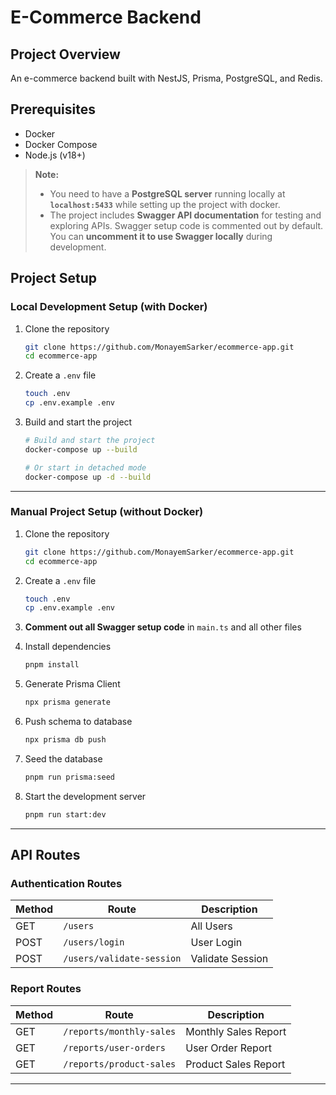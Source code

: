 # E-Commerce Backend

## Project Overview
An e-commerce backend built with NestJS, Prisma, PostgreSQL, and Redis.

## Prerequisites
- Docker
- Docker Compose
- Node.js (v18+)

> **Note:**
> - You need to have a **PostgreSQL server** running locally at **`localhost:5433`** while setting up the project with docker.
> - The project includes **Swagger API documentation** for testing and exploring APIs.
>   Swagger setup code is commented out by default. You can **uncomment it to use Swagger locally** during development.



## Project Setup

### Local Development Setup (with Docker)

1. Clone the repository
    ```bash
    git clone https://github.com/MonayemSarker/ecommerce-app.git
    cd ecommerce-app
    ```

2. Create a `.env` file
    ```bash
    touch .env
    cp .env.example .env
    ```

3. Build and start the project
    ```bash
    # Build and start the project
    docker-compose up --build

    # Or start in detached mode
    docker-compose up -d --build
    ```

---

### Manual Project Setup (without Docker)

1. Clone the repository
    ```bash
    git clone https://github.com/MonayemSarker/ecommerce-app.git
    cd ecommerce-app
    ```

2. Create a `.env` file
    ```bash
    touch .env
    cp .env.example .env
    ```

3. **Comment out all Swagger setup code** in `main.ts` and all other files

4. Install dependencies
    ```bash
    pnpm install
    ```

5. Generate Prisma Client
    ```bash
    npx prisma generate
    ```

6. Push schema to database
    ```bash
    npx prisma db push
    ```

7. Seed the database
    ```bash
    pnpm run prisma:seed
    ```

8. Start the development server
    ```bash
    pnpm run start:dev
    ```

---

## API Routes

### Authentication Routes

| Method | Route           | Description  |
|--------|------------------|--------------|
| GET    | `/users`  | All Users    |
| POST   | `/users/login`| User Login   |
| POST   | `/users/validate-session` | Validate Session |

### Report Routes

| Method | Route                        | Description            |
|--------|------------------------------|------------------------|
| GET    | `/reports/monthly-sales`| Monthly Sales Report   |
| GET    | `/reports/user-orders`  | User Order Report      |
| GET    | `/reports/product-sales`| Product Sales Report   |

---

